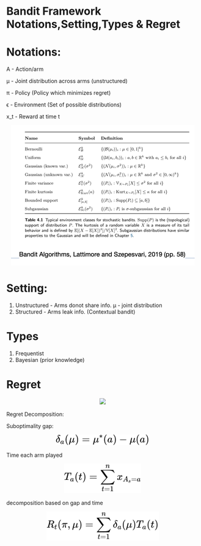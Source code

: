 # Bandit Framework Notations,Setting,Types & Regret


# Notations:

A - Action/arm

μ - Joint distribution across arms (unstructured)

π - Policy (Policy which minimizes regret)

ϵ - Environment (Set of possible distributions)

x_t - Reward at time t


<div align="center"><img style="background: white;" src=".\resultsSummary.png"></div>


# Setting:

1. Unstructured - Arms donot share info. μ - joint distribution
2. Structured - Arms leak info. (Contextual bandit)




# Types 
1. Frequentist
2. Bayesian (prior knowledge)


# Regret
<!-- $$
R_t(\pi, \mu) = \mathbb{E}[ \sum_{t=1}^n X_t^* ]- \mathbb{E}[ \sum_{t=1}^n X_t ]$$ --> 

<div align="center"><img style="background: white;" src="../svg/BPt4OqQUx3.svg"></div>



Regret Decomposition:


Suboptimality gap:

 <!-- $$
 \delta_a(\mu) = \mu^*(a) - \mu(a) 
 $$ --> 

<div align="center"><img style="background: white;" src="../svg/5g4z0t3LFW.svg"></div>

Time each arm played
<!-- $$
T_a(t) = \sum_{t=1}^n x_{A_s=a}
$$ --> 

<div align="center"><img style="background: white;" src="../svg/zt7Fht5srE.svg"></div>

decomposition based on gap and time
<!-- $$
R_t(\pi, \mu) =  \sum_{t=1}^n \delta_a(\mu) T_a(t)
$$ --> 

<div align="center"><img style="background: white;" src="../svg/LLZvzwGrfa.svg"></div>




